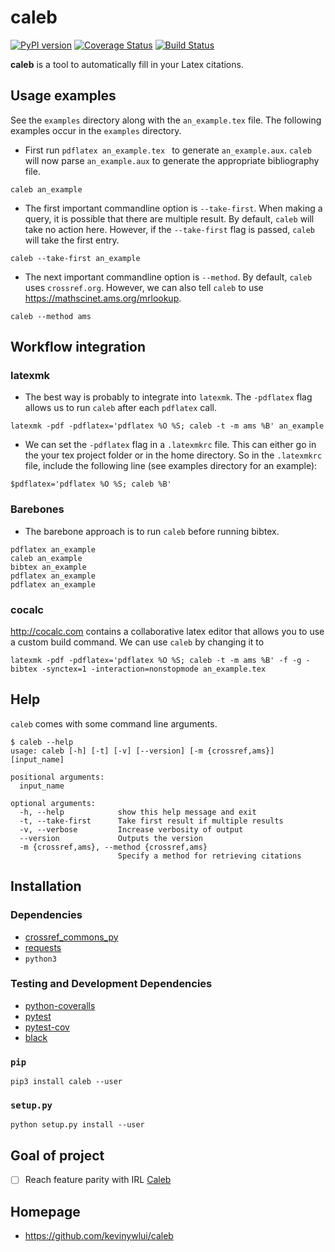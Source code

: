 # caleb

[![PyPI version](https://badge.fury.io/py/caleb.svg)](https://badge.fury.io/py/caleb)
[![Coverage Status](https://coveralls.io/repos/github/kevinywlui/caleb/badge.svg?branch=master)](https://coveralls.io/github/kevinywlui/caleb?branch=master)
[![Build Status](https://travis-ci.org/kevinywlui/caleb.svg?branch=master)](https://travis-ci.org/kevinywlui/caleb)

**caleb** is a tool to automatically fill in your Latex citations.

## Usage examples

See the `examples` directory along with the `an_example.tex` file. The
following examples occur in the `examples` directory.

* First run `pdflatex an_example.tex ` to generate `an_example.aux`. `caleb`
  will now parse `an_example.aux` to generate the appropriate bibliography
  file.
```
caleb an_example
```

* The first important commandline option is `--take-first`. When making a
  query, it is possible that there are multiple result. By default, `caleb`
  will take no action here. However, if the `--take-first` flag is passed,
  `caleb` will take the first entry.
```
caleb --take-first an_example
```

* The next important commandline option is `--method`. By default, `caleb` uses
  `crossref.org`. However, we can also tell `caleb` to use
  <https://mathscinet.ams.org/mrlookup>.
```
caleb --method ams
```

## Workflow integration

### latexmk

* The best way is probably to integrate into `latexmk`. The `-pdflatex` flag
  allows us to run `caleb` after each `pdflatex` call.
```
latexmk -pdf -pdflatex='pdflatex %O %S; caleb -t -m ams %B' an_example
```

* We can set the `-pdflatex` flag in a `.latexmkrc` file. This can either go in
  the your tex project folder or in the home directory. So in the `.latexmkrc`
  file, include the following line (see examples directory for an example):
```
$pdflatex='pdflatex %O %S; caleb %B'
```

### Barebones

* The barebone approach is to run `caleb` before running bibtex.
```
pdflatex an_example
caleb an_example
bibtex an_example
pdflatex an_example
pdflatex an_example
```

### cocalc

<http://cocalc.com> contains a collaborative latex editor that allows you to use a
custom build command. We can use `caleb` by changing it to
```
latexmk -pdf -pdflatex='pdflatex %O %S; caleb -t -m ams %B' -f -g -bibtex -synctex=1 -interaction=nonstopmode an_example.tex
```


## Help

`caleb` comes with some command line arguments.
```
$ caleb --help
usage: caleb [-h] [-t] [-v] [--version] [-m {crossref,ams}] [input_name]

positional arguments:
  input_name

optional arguments:
  -h, --help            show this help message and exit
  -t, --take-first      Take first result if multiple results
  -v, --verbose         Increase verbosity of output
  --version             Outputs the version
  -m {crossref,ams}, --method {crossref,ams}
                        Specify a method for retrieving citations
```

## Installation

### Dependencies

* [crossref_commons_py](https://gitlab.com/crossref/crossref_commons_py)
* [requests](https://3.python-requests.org/)
* `python3`

### Testing and Development Dependencies

* [python-coveralls](https://github.com/z4r/python-coveralls)
* [pytest](https://pytest.org/en/latest/)
* [pytest-cov](https://github.com/pytest-dev/pytest-cov)
* [black](https://github.com/psf/black)

### `pip`

```
pip3 install caleb --user
```

### `setup.py`

```
python setup.py install --user
```


## Goal of project

* [ ] Reach feature parity with IRL [Caleb](https://sites.math.washington.edu/~geigerc/)

## Homepage

* https://github.com/kevinywlui/caleb
